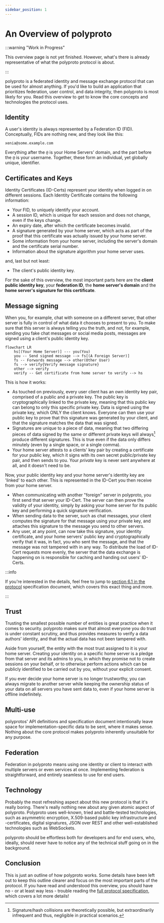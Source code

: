 ```yaml
---
sidebar_position: 1
---
```


# An Overview of polyproto

:::warning "Work in Progress"

This overview page is not yet finished. However, what's there is already representative of
what the polyproto protocol is about.

:::

polyproto is a federated identity and message exchange protocol that can be used for almost
anything. If you'd like to build an application that prioritizes federation, user control,
and data integrity, then polyproto is most likely for you. Read this overview to get to know
the core concepts and technologies the protocol uses.

## Identity

A user's identity is always represented by a Federation ID (FID). Conceptually, FIDs are
nothing new, and they look like this:

`xenia@some.example.com`

Everything after the `@` is your Home Servers' domain, and the part before the `@` is your username.
Together, these form an individual, yet globally unique, identifier.

## Certificates and Keys

Identity Certificates (ID-Certs) represent your identity when logged in on different
sessions. Each Identity Certificate contains the following information:

- Your FID, to uniquely identify your account.
- A session ID, which is unique for each session and does not change, even if the keys change.
- An expiry date, after which the certificate becomes invalid.
- A signature generated by your home server, which acts as part of the proof that this certificate
  was actually issued by your home server.
- Some information from your home server, including the server's domain and the certificate serial number.
- Information about the signature algorithm your home server uses.

and, last but not least:

- The client's public identity key.

For the sake of this overview, the most important parts here are the **client public identity key**,
your **federation ID**, the **home server's domain** and the **home server's signature for this
certificate**.

## Message signing

When you, for example, chat with someone on a different server, that other server is fully in
control of what data it chooses to present to you. To make sure that this server is always
telling you the truth, and not, for example, sending you fake chat messages or social media posts,
messages are signed using a client's public identity key.

```mermaid
flowchart LR
    hs[(Your Home Server)] --- you(You)
    you -- Send signed message --> fs[(A Foreign Server)]
    fs -- Forwards message --> other(Other User)
    fs --> verify{Verify message signature}
    other --> verify
    verify -- Get certificate from home server to verify --> hs
```

This is how it works:

- As touched on previously, every user client has an own identity key pair, comprised of a public
  and a private key. The public key is cryptographically linked to the private key, meaning that
  this public key can belong to only this specific private key. Data is signed using the private key,
  which ONLY the client knows. Everyone can then use your public key to prove that this signature
  was generated by your client, and that the signature matches the data that was signed.
- Signatures are unique to a piece of data, meaning that two differing pieces of data signed by the
  same or different private keys will always[^1] produce different signatures. This is true
  even if the data only differs minutely (even by a single space, or a single comma).
- Your home server attests to a clients' key pair by creating a certificate for your public key,
  which it signs with its own secret public/private key pair, and then sends to you. Your _private_
  key is never sent anywhere at all, and it doesn't need to be.

[^1]:
    Signature/hash collisions are theoretically possible, but extraordinarily infrequent
    and thus, negligible in practical scenarios.

Now, your public identity key and your home server's identity key are 'linked' to each other. This
is represented in the ID-Cert you then receive from your home server.

- When communicating with another "foreign" server in polyproto, you first send that server your
  ID-Cert. The server can then prove the validity of your identity, simply by asking your home
  server for its public key and performing a quick signature verification.
- When sending data to the server, such as chat messages, your client computes the signature for
  that message using your private key, and attaches this signature to the message you send to other
  servers.
- Any user, at any point, can now take this signature, your identity certificate, and your home
  servers' public key and cryptographically verify that it was, in fact, you who sent the message,
  and that the message was not tampered with in any way. To distribute the load of ID-Cert requests
  more evenly, the server that the data exchange is happening on is responsible for caching and handing
  out users' ID-Certs.

:::info

If you're interested in the details, feel free to jump to
[section 6.1 in the protocol](protocols/core/#61-home-server-signed-certificates-for-public-client-identity-keys-id-cert)
specification document, which covers this exact thing and more.

:::

## Trust

Trusting the smallest possible number of entities is great practice when it comes to security.
polyproto makes sure that almost everyone you do trust is under constant scrutiny, and thus provides
measures to verify a data authors' identity, and that the actual data has not been tampered with.

Aside from yourself, the entity with the most trust assigned to it is your home server. Creating
your identity on a specific home server is a pledge from that server and its admins to you, in which
they promise not to create sessions on your behalf, or to otherwise perform actions which can be
publicly identified to be carried out by you, without your explicit consent.

If you ever decide your home server is no longer trustworthy, you can always migrate to
another server while keeping the ownership status of your data on all servers you have sent data to,
even if your home server is offline indefinitely.

## Multi-use

polyprotos' API definitions and specification document intentionally leave space for
implementation-specific data to be sent, where it makes sense. Nothing about the core protocol makes
polyproto inherently unsuitable for any purpose.

## Federation

Federation in polyproto means using one identity or client to interact with multiple servers or even
services at once. Implementing federation is straightforward, and entirely seamless to use for end
users.

## Technology

Probably the most refreshing aspect about this new protocol is that it's really boring. There's
really nothing new about any given atomic aspect of polyproto. Polyproto uses well-known, tried and
battle-tested technologies, such as asymmetric encryption, X.509-based public key infrastructure and
-certificates, digital signatures, JSON over REST and other well-established technologies
such as WebSockets.

polyproto should be effortless both for developers and for end users, who, ideally, should never
have to notice any of the technical stuff going on in the background.

## Conclusion

This is just an outline of how polyproto works. Some details have been left out to keep this
outline clearer and focus on the most important parts of the protocol. If you have read and
understood this overview, you should have no - or at least way less - trouble reading
the [full protocol specification](protocols/core/), which covers a lot more details!
